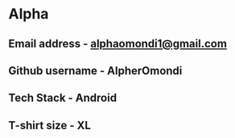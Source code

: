 # Alpha
## Email address - alphaomondi1@gmail.com
## Github username - AlpherOmondi
## Tech Stack - Android
## T-shirt size - XL
